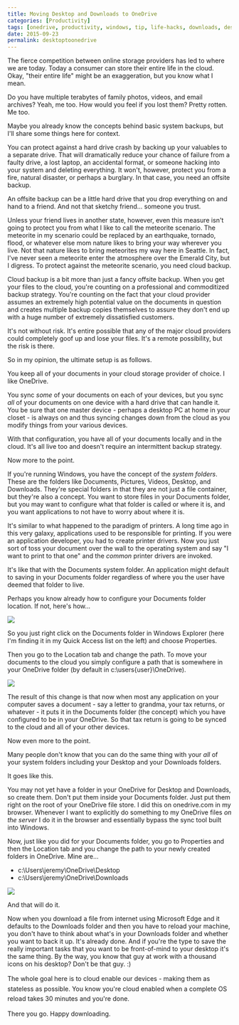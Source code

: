 ```yaml
---
title: Moving Desktop and Downloads to OneDrive
categories: [Productivity]
tags: [onedrive, productivity, windows, tip, life-hacks, downloads, desktop, cloud, cloud-storage]
date: 2015-09-23
permalink: desktoptoonedrive
---
```


The fierce competition between online storage providers has led to where we are today. Today a consumer can store their entire life in the cloud. Okay, "their entire life" might be an exaggeration, but you know what I mean.
<!--more-->
Do you have multiple terabytes of family photos, videos, and email archives? Yeah, me too. How would you feel if you lost them? Pretty rotten. Me too.

Maybe you already know the concepts behind basic system backups, but I'll share some things here for context.

You can protect against a hard drive crash by backing up your valuables to a separate drive. That will dramatically reduce your chance of failure from a faulty drive, a lost laptop, an accidental format, or someone hacking into your system and deleting everything. It won't, however, protect you from a fire, natural disaster, or perhaps a burglary. In that case, you need an offsite backup.

An offsite backup can be a little hard drive that you drop everything on and hand to a friend. And not that sketchy friend... someone you trust.

Unless your friend lives in another state, however, even this measure isn't going to protect you from what I like to call the meteorite scenario. The meteorite in my scenario could be replaced by an earthquake, tornado, flood, or whatever else mom nature likes to bring your way wherever you live. Not that nature likes to bring meteorites my way here in Seattle. In fact, I've never seen a meteorite enter the atmosphere over the Emerald City, but I digress. To protect against the meteorite scenario, you need cloud backup.

Cloud backup is a bit more than just a fancy offsite backup. When you get your files to the cloud, you're counting on a professional and commoditized backup strategy. You're counting on the fact that your cloud provider assumes an extremely high potential value on the documents in question and creates multiple backup copies themselves to assure they don't end up with a huge number of extremely dissatisfied customers.

It's not without risk. It's entire possible that any of the major cloud providers could completely goof up and lose your files. It's a remote possibility, but the risk is there.

So in my opinion, the ultimate setup is as follows.

You keep all of your documents in your cloud storage provider of choice. I like OneDrive.

You sync _some_ of your documents on each of your devices, but you sync _all_ of your documents on one device with a hard drive that can handle it. You be sure that one master device - perhaps a desktop PC at home in your closet - is always on and thus syncing changes down from the cloud as you modify things from your various devices.

With that configuration, you have all of your documents locally and in the cloud. It's all live too and doesn't require an intermittent backup strategy.

Now more to the point.

If you're running Windows, you have the concept of the _system folders_. These are the folders like Documents, Pictures, Videos, Desktop, and Downloads. They're special folders in that they are not just a file container, but they're also a concept. You want to store files in your Documents folder, but you may want to configure what that folder is called or where it is, and you want applications to not have to worry about where it is.

It's similar to what happened to the paradigm of printers. A long time ago in this very galaxy, applications used to be responsible for printing. If you were an application developer, you had to create printer drivers. Now you just sort of toss your document over the wall to the operating system and say "I want to print to that one" and the _common_ printer drivers are invoked.

It's like that with the Documents system folder. An application might default to saving in your Documents folder regardless of where you the user have deemed that folder to live.

Perhaps you know already how to configure your Documents folder location. If not, here's how...

![](/files/desktoptoonedrive_01.png)

So you just right click on the Documents folder in Windows Explorer (here I'm finding it in my Quick Access list on the left) and choose Properties.

Then you go to the Location tab and change the path. To move your documents to the cloud you simply configure a path that is somewhere in your OneDrive folder (by default in c:\users\{user}\OneDrive).

![](/files/desktoptoonedrive_02.png)

The result of this change is that now when most any application on your computer saves a document - say a letter to grandma, your tax returns, or whatever - it puts it in the Documents folder (the concept) which you have configured to be in your OneDrive. So that tax return is going to be synced to the cloud and all of your other devices.

Now even more to the point.

Many people don't know that you can do the same thing with your _all_ of your system folders including your Desktop and your Downloads folders.

It goes like this.

You may not yet have a folder in your OneDrive for Desktop and Downloads, so create them. Don't put them inside your Documents folder. Just put them right on the root of your OneDrive file store. I did this on onedrive.com in my browser. Whenever I want to explicitly do something to my OneDrive files _on the server_ I do it in the browser and essentially bypass the sync tool built into Windows.

Now, just like you did for your Documents folder, you go to Properties and then the Location tab and you change the path to your newly created folders in OneDrive. Mine are...

*   c:\Users\jeremy\OneDrive\Desktop
*   c:\Users\jeremy\OneDrive\Downloads

![](/files/desktoptoonedrive_03.png)

And that will do it.

Now when you download a file from internet using Microsoft Edge and it defaults to the Downloads folder and then you have to reload your machine, you don't have to think about what's in your Downloads folder and whether you want to back it up. It's already done. And if you're the type to save the really important tasks that you want to be front-of-mind to your desktop it's the same thing. By the way, you know that guy at work with a thousand icons on his desktop? Don't be that guy. :)

<span style="line-height: 1.6em;">The whole goal here is to cloud enable our devices - making them as stateless as possible. You know you're cloud enabled when a complete OS reload takes 30 minutes and you're done.</span>

There you go. Happy downloading.